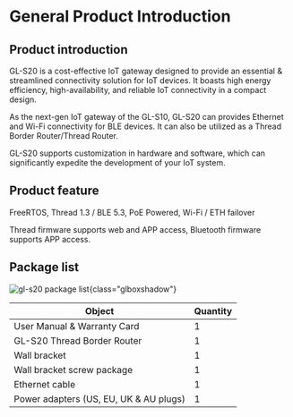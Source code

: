 # General Product Introduction

## Product introduction

GL-S20 is a cost-effective IoT gateway designed to provide an essential & streamlined connectivity solution for IoT devices. It boasts high energy efficiency, high-availability, and reliable IoT connectivity in a compact design.

As the next-gen IoT gateway of the GL-S10, GL-S20 can provides Ethernet and Wi-Fi connectivity for BLE devices. It can also be utilized as a Thread Border Router/Thread Router.

GL-S20 supports customization in hardware and software, which can significantly expedite the development of your IoT system.

## Product feature

FreeRTOS, Thread 1.3 / BLE 5.3, PoE Powered, Wi-Fi / ETH failover

Thread firmware supports web and APP access, Bluetooth firmware supports APP access.

## Package list

![gl-s20 package list](https://static.gl-inet.com/docs/iot/en/thread_board_router/gl-s20/user_manual/gl-s20_package_list.jpg){class="glboxshadow"}

| Object                                 | Quantity |
| -------------------------------------- | -------- |
| User Manual & Warranty Card            | 1        |
| GL-S20 Thread Border Router            | 1        |
| Wall bracket                           | 1        |
| Wall bracket screw package             | 1        |
| Ethernet cable                         | 1        |
| Power adapters (US, EU, UK & AU plugs) | 1        |